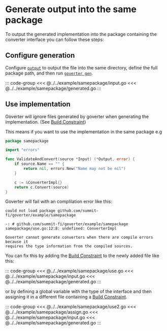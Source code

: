 # Generate output into the same package

To output the generated implementation into the package containing the converter
interface you can follow these steps:

## Configure generation

Configure [`output`](../reference/output.md) to output the file into the same
directory, define the full package path, and then run [`goverter
gen`](../reference/cli.md).

::: code-group
<<< @../../example/samepackage/input.go
<<< @../../example/samepackage/generated.go
:::

## Use implementation

Goverter will ignore files generated by goverter when generating the
implementation. (See [Build Constraint](../reference/build-constraint.md))

This means if you want to use the implementation in the same package e.g

```go
package samepackage

import "errors"

func ValidateAndConvert(source *Input) (*Output, error) {
	if source.Name == "" {
		return nil, errors.New("Name may not be nil")
	}

	c := &ConverterImpl{}
	return c.Convert(source)
}
```

Goverter will fail with an complilation error like this:

```
could not load package github.com/summit-fi/goverter/example/samepackage

-: # github.com/summit-fi/goverter/example/samepackage
samepackage/use.go:12:8: undefined: ConverterImpl

Goverter cannot generate converters when there are compile errors because it
requires the type information from the compiled sources.
```

You can fix this by adding the [Build
Constraint](../reference/build-constraint.md) to the newly added file like this:

::: code-group
<<< @../../example/samepackage/use.go
<<< @../../example/samepackage/input.go
<<< @../../example/samepackage/generated.go
:::

or by defining a global variable with the type of the interface and then
assigning it in a different file containing a [Build
Constraint](../reference/build-constraint.md).

::: code-group
<<< @../../example/samepackage/use2.go
<<< @../../example/samepackage/assign.go
<<< @../../example/samepackage/input.go
<<< @../../example/samepackage/generated.go
:::
